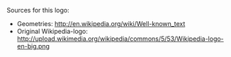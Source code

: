 Sources for this logo:

* Geometries: http://en.wikipedia.org/wiki/Well-known_text
* Original Wikipedia-logo: http://upload.wikimedia.org/wikipedia/commons/5/53/Wikipedia-logo-en-big.png
